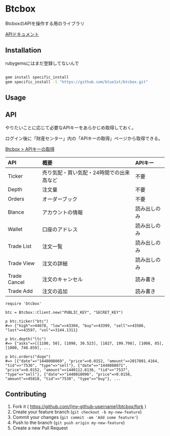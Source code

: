 # Btcbox

BtcboxのAPIを操作する用のライブラリ

[APIドキュメント](https://www.btcbox.co.jp/help/api.html)



## Installation

rubygemsにはまだ登録してないんで

```bash

gem install specific_install
gem specific_install -l "https://github.com/blue1st/btcbox.git"
```
## Usage

## API

やりたいことに応じて必要なAPIキーをあらかじめ取得しておく。

ログイン後に「財産センター」内の「APIキーの取得」ページから取得できる。

[Btcbox > APIキーの取得]("https://www.btcbox.co.jp/api/secret/keys/")

|API|概要|APIキー|
|:---|:---|:---|
|Ticker|売り気配・買い気配・24時間での出来高など|不要|
|Depth|注文量|不要|
|Orders|オーダーブック|不要|
|Blance|アカウントの情報|読み出しのみ|
|Wallet|口座のアドレス|読み出しのみ|
|Trade List|注文一覧|読み出しのみ|
|Trade View|注文の詳細|読み出しのみ|
|Trade Cancel|注文のキャンセル|読み書き|
|Trade Add|注文の追加|読み書き|


```
require 'btcbox'

btc = Btcbox::Client.new("PUBLIC_KEY", "SECRET_KEY")

p btc.ticker("btc")
#=> {"high"=>44678, "low"=>43304, "buy"=>43399, "sell"=>43586, "last"=>43597, "vol"=>3144.1311} 

p btc.depth("ltc")
#=> {"asks"=>[[1100, 50], [1098, 30.523], [1027, 199.798], [1008, 85], [1000, 740.859], ...

p btc.orders("doge")
#=> [{"date"=>"1448008069", "price"=>0.0152, "amount"=>2017801.4164, "tid"=>"7536", "type"=>"sell"}, {"date"=>"1448008071", "price"=>0.0152, "amount"=>1440112.6136, "tid"=>"7537", "type"=>"sell"}, {"date"=>"1448018096", "price"=>0.0158, "amount"=>45818, "tid"=>"7538", "type"=>"buy"}, ... 

```


## Contributing

1. Fork it ( https://github.com/[my-github-username]/btcbox/fork )
2. Create your feature branch (`git checkout -b my-new-feature`)
3. Commit your changes (`git commit -am 'Add some feature'`)
4. Push to the branch (`git push origin my-new-feature`)
5. Create a new Pull Request
